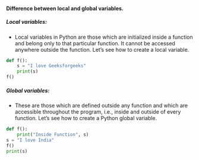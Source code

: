 #### Difference between local and global variables.

##### Local variables:
- Local variables in Python are those which are initialized inside a function and belong only to that particular function. It cannot be accessed anywhere outside the function. Let’s see how to create a local variable.

```python
def f():
    s = "I love Geeksforgeeks"
    print(s)
f()
```

##### Global variables:
- These are those which are defined outside any function and which are accessible throughout the program, i.e., inside and outside of every function. Let’s see how to create a Python global variable.

```python
def f():
    print("Inside Function", s)
s = "I love India"
f()
print(s)
```